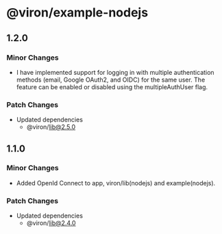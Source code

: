 # @viron/example-nodejs

## 1.2.0

### Minor Changes

- I have implemented support for logging in with multiple authentication methods (email, Google OAuth2, and OIDC) for the same user. The feature can be enabled or disabled using the multipleAuthUser flag.

### Patch Changes

- Updated dependencies
  - @viron/lib@2.5.0

## 1.1.0

### Minor Changes

- Added OpenId Connect to app, viron/lib(nodejs) and example(nodejs).

### Patch Changes

- Updated dependencies
  - @viron/lib@2.4.0
